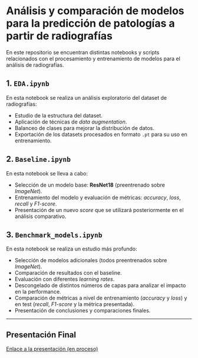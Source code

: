 # Análisis y comparación de modelos para la predicción de patologías a partir de radiografías

En este repositorio se encuentran distintas notebooks y scripts relacionados con el procesamiento y entrenamiento de modelos para el análisis de radiografías.

## 1. `EDA.ipynb`
En esta notebook se realiza un análisis exploratorio del dataset de radiografías:
- Estudio de la estructura del dataset.
- Aplicación de técnicas de *data augmentation*.
- Balanceo de clases para mejorar la distribución de datos.
- Exportación de los datasets procesados en formato `.pt` para su uso en entrenamiento.

## 2. `Baseline.ipynb`
En esta notebook se lleva a cabo:
- Selección de un modelo base: **ResNet18** (preentrenado sobre *ImageNet*).
- Entrenamiento del modelo y evaluación de métricas: *accuracy*, *loss*, *recall* y *F1-score*.
- Presentación de un nuevo *score* que se utilizará posteriormente en el análisis comparativo.

## 3. `Benchmark_models.ipynb`
En esta notebook se realiza un estudio más profundo:
- Selección de modelos adicionales (todos preentrenados sobre *ImageNet*).
- Comparación de resultados con el baseline.
- Evaluación con diferentes *learning rates*.
- Descongelado de distintos números de capas para analizar el impacto en la performance.
- Comparación de métricas a nivel de entrenamiento (*accuracy* y *loss*) y en test (*recall*, *F1-score* y la métrica presentada).  
- Presentación de conclusiones y comparaciones finales.

---

## Presentación Final
[Enlace a la presentación (en proceso)](https://docs.google.com/presentation/d/1GWRU1OKkmZsF65p9SG8CCbN_5kFRfw7LJa9zsj6W8Gg/edit?slide=id.p#slide=id.p)


